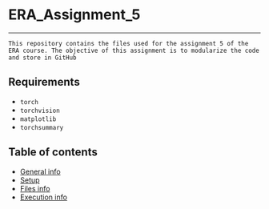# ERA_Assignment_5
---
`This repository contains the files used for the assignment 5 of the ERA course. The objective of this assignment is to modularize the code and store in GitHub`

## Requirements
* `torch`
* `torchvision`
* `matplotlib`
* `torchsummary`

## Table of contents
* [General info](#general-info)
* [Setup](#setup)
* [Files info](#files-ino)
* [Execution info](#execution-info)






